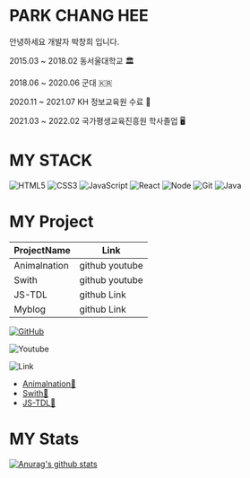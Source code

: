 # PARK CHANG HEE

안녕하세요 개발자 박창희 입니다.

2015.03 ~ 2018.02 동서울대학교 🏛

2018.06 ~ 2020.06 군대 🇰🇷

2020.11 ~ 2021.07 KH 정보교육원 수료 💯

2021.03 ~ 2022.02 국가평생교육진흥원 학사졸업 🖥

# MY STACK

![HTML5](https://img.shields.io/badge/-HTML5-F05032?style=for-the-badge&logo=html5&logoColor=ffffff)
![CSS3](https://img.shields.io/badge/-CSS3-007ACC?style=for-the-badge&logo=css3)
![JavaScript](https://img.shields.io/badge/-JavaScript-%23F7DF1C?style=for-the-badge&logo=javascript&logoColor=000000&labelColor=%23F7DF1C&color=%23FFCE5A)
![React](https://img.shields.io/badge/-React-222222?style=for-the-badge&logo=react)
![Node](https://img.shields.io/badge/-Nodejs-43853d?style=for-the-badge&logo=Node.js&logoColor=white)
![Git](https://img.shields.io/badge/-Git-F05032?style=for-the-badge&logo=git&logoColor=ffffff)
![Java](https://img.shields.io/badge/-Java-007396?style=for-the-badge&logo=Java)

# MY Project

| ProjectName  | Link           |
| ------------ | -------------- |
| Animalnation | github youtube |
| Swith        | github youtube |
| JS-TDL       | github Link    |
| Myblog       | github Link    |

[![GitHub](https://img.shields.io/badge/-Git-181717?style=for-the-badge&logo=GitHub&logoColor=ffffff)](github.com)

![Youtube](https://img.shields.io/badge/-YouTube-FF0000?style=for-the-badge&logo=YouTube&logoColor=ffffff)

![Link](https://img.shields.io/badge/-Link-4285F4?style=for-the-badge&logo=GoogleChrome&logoColor=ffffff)

- [Animalnation🐶](https://github.com/AppleTrick/KH_SemiProject)
- [Swith📖](https://github.com/AppleTrick/Final-Front-end)
- [JS-TDL🙂](https://github.com/AppleTrick/JS_ToDoList)

# MY Stats

[![Anurag's github stats](https://github-readme-stats.vercel.app/api?username=AppleTrick)](https://github.com/anuraghazra/github-readme-stats)
